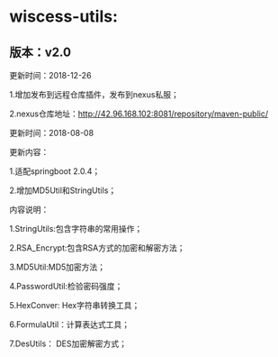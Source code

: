 # wiscess-utils:

## 版本：v2.0

更新时间：2018-12-26

1.增加发布到远程仓库插件，发布到nexus私服；

2.nexus仓库地址：http://42.96.168.102:8081/repository/maven-public/

更新时间：2018-08-08

更新内容：

1\.适配springboot 2.0.4；

2\.增加MD5Util和StringUtils；

内容说明：

1.StringUtils:包含字符串的常用操作；

2.RSA_Encrypt:包含RSA方式的加密和解密方法；

3.MD5Util:MD5加密方法；

4.PasswordUtil:检验密码强度；

5.HexConver: Hex字符串转换工具；

6.FormulaUtil：计算表达式工具；

7.DesUtils： DES加密解密方式；